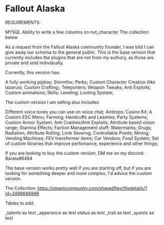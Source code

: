 # Fallout Alaska
 
REQUIREMENTS:

MYSQL
Ability to write a few columns on nut_character
The collection below

As a request from the Fallout Alaska community founder, I was told I can give away our schema to the general public. This is the base version that currently includes the plugins that are not from my authory, as those are private and sold individually.

Currently, this version has:

A fully working pipboy;
Stormfox;
Perks;
Custom Character Creation (like lazarus);
Custom Crafting;;
Teleporters;
Weapon Tweaks;
Anti Exploits;
Custom animations;
Skills;
Leveling;
Looting System;



The custom version I am selling also includes:

Different voice tones you can use on voice chat;
Airdrops;
Casino Kit;
A Custom ESC Menu;
Farming;
Handcuffs and Leashes;
Party Systems;
Custom Armor System;
Anti Crashes/Anti Exploits;
Attribute based vision range;
Stamina Effects;
Faction Management stuff;
Watermarks;
Drugs;
Radiation;
Attribute Rolling;
Limb Severng;
Controllable Points;
Mining;
Vending Machines;
FEV transformer items;
Car Vendors;
Food System;
Set of custom libraries that improve perfomance, experience and other things;


If you are looking to buy the custom version, DM me on my discord: Barata#8494

The base version works pretty well if you are starting off, but if you are looking for something deeper and more complex, I'd advice the custom version. 


The Collection:
https://steamcommunity.com/sharedfiles/filedetails/?id=2498646996


Tables to add:

_talents as text
_apperance as text
status  as text
_trait as text
_quests as text

